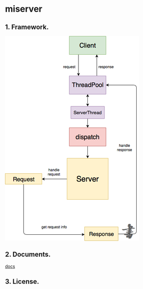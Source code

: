 # miserver 

## 1. Framework. 

![miserver](./framework.png)


## 2. Documents.

[docs](https://wiki.xhi.io/miserver.html)

## 3. License.
